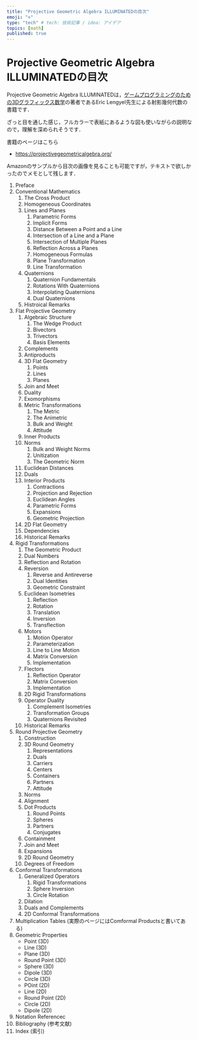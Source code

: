 ```yaml
---
title: "Projective Geometric Algebra ILLUMINATEDの目次"
emoji: "✡️"
type: "tech" # tech: 技術記事 / idea: アイデア
topics: [math]
published: true
---
```


# Projective Geometric Algebra ILLUMINATEDの目次

Projective Geometric Algebra ILLUMINATEDは，[ゲームプログラミングのための3Dグラフィックス数学](https://wgn-obs.shop-pro.jp/?pid=169152094)の著者であるEric Lengyel先生による射影幾何代数の書籍です．

ざっと目を通した感じ，フルカラーで表紙にあるような図も使いながらの説明なので，理解を深められそうです．

書籍のページはこちら
- https://projectivegeometricalgebra.org/

Amazonのサンプルから目次の画像を見ることも可能ですが，テキストで欲しかったのでメモとして残します．

1. Preface
1. Conventional Mathematics
   1. The Cross Product
   1. Homogeneous Coordinates
   1. Lines and Planes
      1. Parametric Forms
      1. Implicit Forms
      1. Distance Between a Point and a Line
      1. Intersection of a Line and a Plane
      1. Intersection of Multiple Planes
      1. Reflection Across a Planes
      1. Homogeneous Formulas
      1. Plane Transformation
      1. Line Transformation
   1. Quaternions
      1. Quaternion Fundamentals
      1. Rotations With Quaternions
      1. Interpolating Quaternions
      1. Dual Quaternions
   1. Histroical Remarks
1. Flat Projective Geometry
   1. Algebraic Structure
      1. The Wedge Product
      1. Bivectors
      1. Trivectors
      1. Basis Elements
   1. Complements
   1. Antiproducts
   1. 3D Flat Geometry
      1. Points
      1. Lines
      1. Planes
   1. Join and Meet
   1. Duality
   1. Exomorphisms
   1. Metric Transformations
      1. The Metric
      1. The Animetric
      1. Bulk and Weight
      1. Attitude
   1. Inner Products
   1. Norms
      1. Bulk and Weight Norms
      1. Unitization
      1. The Geometric Norm
   1. Euclidean Distances
   1. Duals
   1. Interior Products
      1. Contractions
      1. Projection and Rejection
      1. Euclidean Angles
      1. Parametric Forms
      1. Expansions
      1. Geometric Projection
   1. 2D Flat Geometry
   1. Dependencies
   1. Historical Remarks
1. Rigid Transformations
   1. The Geometric Product
   1. Dual Numbers
   1. Reflection and Rotation
   1. Reversion
      1. Reverse and Antireverse
      1. Dual Identities
      1. Geometric Constraint
   1. Euclidean Isometries
      1. Reflection
      1. Rotation
      1. Translation
      1. Inversion
      1. Transflection
   1. Motors
      1. Motion Operator
      1. Parameterization
      1. Line to Line Motion
      1. Matrix Conversion
      1. Implementation
   1. Flectors
      1. Reflection Operator
      1. Matrix Conversion
      1. Implementation
   1. 2D Rigid Transformations
   1. Operator Duality
      1. Complement Isometries
      1. Transformation Groups
      1. Quaternions Revisited
   1. Historical Remarks
1. Round Projective Geometry
   1. Construction
   1. 3D Round Geometry
      1. Representations
      1. Duals
      1. Carriers
      1. Centers
      1. Containers
      1. Partners
      1. Attitude
   1. Norms
   1. Alignment
   1. Dot Products
      1. Round Points
      1. Spheres
      1. Partners
      1. Conjugates
   1. Containment
   1. Join and Meet
   1. Expansions
   1. 2D Round Geometry
   1. Degrees of Freedom
1. Conformal Transformations
   1. Generalized Operators
      1. Rigid Transformations
      1. Sphere Inversion
      1. Circle Rotation
   1. Dilation
   1. Duals and Complements
   1. 2D Conformal Transformations
1. Multiplication Tables (実際のページにはComformal Productsと書いてある)
1. Geometric Properties
   * Point (3D)
   * Line (3D)
   * Plane (3D)
   * Round Point (3D)
   * Sphere (3D)
   * Dipole (3D)
   * Circle (3D)
   * POint (2D)
   * Line (2D)
   * Round Point (2D)
   * Circle (2D)
   * Dipole (2D)
1. Notation Referencec
1. Bibliography (参考文献)
1. Index (索引)